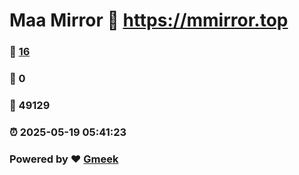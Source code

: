 # Maa Mirror :link: https://mmirror.top 
### :page_facing_up: [16](https://mmirror.top/tag.html) 
### :speech_balloon: 0 
### :hibiscus: 49129 
### :alarm_clock: 2025-05-19 05:41:23 
### Powered by :heart: [Gmeek](https://github.com/Meekdai/Gmeek)
